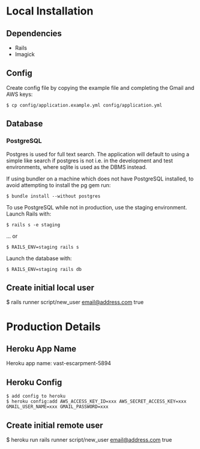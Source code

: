 Local Installation
==================

Dependencies
------------

* Rails
* Imagick

Config
------

Create config file by copying the example file and completing
the Gmail and AWS keys:

    $ cp config/application.example.yml config/application.yml

Database
--------

### PostgreSQL

Postgres is used for full text search. The application will 
default to using a simple like search if postgres is not i.e. 
in the development and test environments, where sqlite is used 
as the DBMS instead.

If using bundler on a machine which does not have PostgreSQL 
installed, to avoid attempting to install the pg gem run:

    $ bundle install --without postgres

To use PostgreSQL while not in production, use the staging 
environment. Launch Rails with:

    $ rails s -e staging

... or

    $ RAILS_ENV=staging rails s

Launch the database with:

    $ RAILS_ENV=staging rails db

Create initial local user
-------------------------

$ rails runner script/new_user email@address.com true

Production Details
==================

Heroku App Name
---------------

Heroku app name: vast-escarpment-5894

Heroku Config
-------------

    $ add config to heroku
    $ heroku config:add AWS_ACCESS_KEY_ID=xxx AWS_SECRET_ACCESS_KEY=xxx GMAIL_USER_NAME=xxx GMAIL_PASSWORD=xxx

Create initial remote user
--------------------------

$ heroku run rails runner script/new_user email@address.com true 